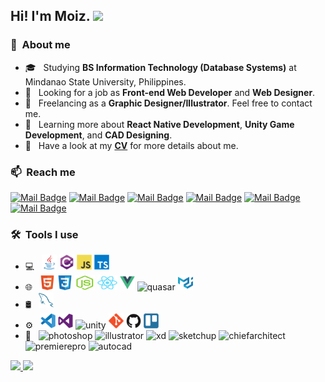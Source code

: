 <h2> Hi! I'm Moiz. <img src="https://user-images.githubusercontent.com/5679180/79618120-0daffb80-80be-11ea-819e-d2b0fa904d07.gif" width="27px"> </h2>

<h3> 🙍 &nbsp;About me </h3>

- 🎓 &nbsp; Studying **BS Information Technology (Database Systems)** at Mindanao State University, Philippines.
- 💼 &nbsp; Looking for a job as **Front-end Web Developer** and **Web Designer**.
- 🎨 &nbsp; Freelancing as a **Graphic Designer/Illustrator**. Feel free to contact me.
- 📖 &nbsp; Learning more about **React Native Development**, **Unity Game Development**, and **CAD Designing**.
- 📄 &nbsp; Have a look at my [**CV**](https://github.com/amsolaiman/my-portfolio-website/raw/main/src/assets/cv.pdf) for more details about me.

<h3> 📫 &nbsp;Reach me </h3>

[![Mail Badge](https://img.shields.io/badge/website-A349A3?style=for-the-badge&logo=About.me&logoColor=white)](https://moizsolaiman.netlify.app/)
[![Mail Badge](https://img.shields.io/badge/Gmail-D14836?style=for-the-badge&logo=gmail&logoColor=white)](mailto:abdulmoiz.solaiman@gmail.com)
[![Mail Badge](https://img.shields.io/badge/Facebook-1877F2?style=for-the-badge&logo=facebook&logoColor=white)](https://www.facebook.com/ja.moiz)
[![Mail Badge](https://img.shields.io/badge/LinkedIn-0077B5?style=for-the-badge&logo=linkedin&logoColor=white)](https://www.linkedin.com/in/abdulmoiz-solaiman)
[![Mail Badge](https://img.shields.io/badge/WhatsApp-25D366?style=for-the-badge&logo=whatsapp&logoColor=white)](https://api.whatsapp.com/send?phone=639090206852)
[![Mail Badge](https://img.shields.io/badge/Steam-000000?style=for-the-badge&logo=steam&logoColor=white)](https://steamcommunity.com/id/jasafanar)

<h3> 🛠️ &nbsp;Tools I use </h3>

- 💻 &nbsp; 
  <img src="https://raw.githubusercontent.com/devicons/devicon/master/icons/java/java-original.svg" alt="java" width="24" height="24"/>
  <img src="https://raw.githubusercontent.com/devicons/devicon/master/icons/csharp/csharp-original.svg" alt="csharp" width="24" height="24"/>
  <img src="https://raw.githubusercontent.com/devicons/devicon/master/icons/javascript/javascript-original.svg" alt="javascript" width="24" height="24"/>
  <img src="https://raw.githubusercontent.com/devicons/devicon/master/icons/typescript/typescript-original.svg" alt="typescript" width="24" height="24"/>
- 🌐 &nbsp; 
  <img src="https://raw.githubusercontent.com/devicons/devicon/master/icons/html5/html5-original.svg" alt="html" width="24" height="24"/>
  <img src="https://raw.githubusercontent.com/devicons/devicon/master/icons/css3/css3-original.svg" alt="css" width="24" height="24"/>
  <img src="https://raw.githubusercontent.com/devicons/devicon/master/icons/nodejs/nodejs-original.svg" alt="nodejs" width="32" width="24" height="24"/>
  <img src="https://raw.githubusercontent.com/devicons/devicon/master/icons/react/react-original.svg" alt="reactjs" width="32" width="24" height="24"/>
  <img src="https://raw.githubusercontent.com/devicons/devicon/master/icons/vuejs/vuejs-original.svg" alt="vuejs" width="24" height="24"/>
  <img src="https://cdn.quasar.dev/logo-v2/svg/logo.svg" alt="quasar" width="24" height="24"/>
  <img src="https://raw.githubusercontent.com/devicons/devicon/master/icons/materialui/materialui-original.svg" alt="mui" width="24" height="24"/>
- 🛢 &nbsp; 
  <img src="https://raw.githubusercontent.com/devicons/devicon/master/icons/mysql/mysql-original.svg" alt="mysql" width="24" height="24"/>
- ⚙️ &nbsp; 
  <img src="https://raw.githubusercontent.com/devicons/devicon/master/icons/vscode/vscode-original.svg" alt="vscode" width="24" height="24"/>
  <img src="https://raw.githubusercontent.com/devicons/devicon/master/icons/visualstudio/visualstudio-plain.svg" alt="visualstudio" width="24" height="24"/>
  <img src="https://raw.githubusercontent.com/devicons/devicon/master/icons/unity/unity-original.svg" alt="unity" width="24" height="24"/>
  <img src="https://raw.githubusercontent.com/devicons/devicon/master/icons/git/git-original.svg" alt="git" width="24" height="24"/>
  <img src="https://raw.githubusercontent.com/devicons/devicon/master/icons/github/github-original.svg" alt="github" width="24" height="24"/>
  <img src="https://raw.githubusercontent.com/devicons/devicon/master/icons/trello/trello-plain.svg" alt="trello" width="24" height="24"/>
- 🎨 &nbsp; 
  <img src="https://www.adobe.com/content/dam/shared/images/product-icons/svg/photoshop.svg" alt="photoshop" width="24" height="24"/>
  <img src="https://www.adobe.com/content/dam/shared/images/product-icons/svg/illustrator.svg" alt="illustrator" width="24" height="24"/>
  <img src="https://www.adobe.com/content/dam/shared/images/product-icons/svg/xd.svg" alt="xd" width="24" height="24"/>
  <img src="https://seeklogo.com/images/S/sketchup-logo-5248E6166E-seeklogo.com.png" alt="sketchup" width="24" height="24"/>
  <img src="https://canvas.io/static/occipital/images/v4/chief-architect-icon.png" alt="chiefarchitect" width="24" height="24"/>
  <img src="https://www.adobe.com/content/dam/shared/images/product-icons/svg/premiere.svg" alt="premierepro" width="24" height="24"/>
  <img src="https://seeklogo.com/images/A/autocad-logo-C9817CB828-seeklogo.com.png" alt="autocad" width="24" height="24"/>

<a href="https://github.com/amsolaiman">
  <img height="180em" src="https://github-readme-stats.vercel.app/api?username=amsolaiman&title_color=000000&icon_color=A349A4&show_icons=true" />
  <img height="180em" src="https://github-readme-stats.vercel.app/api/top-langs/?username=amsolaiman&title_color=000000&langs_count=6&layout=compact" />
</a>

<!---
amsolaiman/amsolaiman is a ✨ special ✨ repository because its `README.md` (this file) appears on your GitHub profile.
You can click the Preview link to take a look at your changes.
--->
